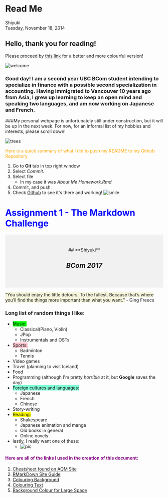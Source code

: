 # Read Me
Shiyuki  
Tuesday, November 18, 2014  

Hello, thank you for reading! 
---
Please proceed by [this link](http://htmlpreview.github.io/?https://github.com/AQM-WorkshopRepo/YJ_Song_AQM/blob/master/README.html) for a better and more colourful version!

![welcome](http://i925.photobucket.com/albums/ad100/Marwan_Nulhakam/prototype/gif_welcome.gif)

### Good day! I am a second year UBC BCom student intending to specialize in finance with a possible second specialization in accounting. Having immigrated to Vancouver 10 years ago from Asia, I grew up learning to keep an open mind and speaking two languages, and am now working on Japanese and French.  

###My personal webpage is unfortunately still under construction, but it will be up in the next week. For now, for an informal list of my hobbies and interests, please scroll down!

![trees](http://img.timeinc.net/time/photoessays/2008/trees/franklin_trees_01.jpg)



<span style="color:orange;">Here is a quick summary of what I did to push my README to my Github Repository.</span>

1. Go to **Git** tab in top right window
1. Select _Commit_.
1. Select file 
    - In my case it was _About Me Homework.Rmd_
1. Commit, and push.
1. Check [Github](github.com) to see it's there and working! 
![smile](http://a.deviantart.net/avatars/h/a/hardeeharhar1423.gif?11)

# <span style="color:blue;">Assignment 1 - The Markdown Challenge</span>
 
<div style="background-color:rgba(0, 0, 0, 0.0470588); text-align:center; vertical-align: middle; padding:40px 0;">
## **Shiyuki**

## _BCom 2017_
</div>

<span style="background-color:beige">“You should enjoy the little detours. To the fullest. Because that’s where you’ll find the things more important than what you want.”</span> - Ging Freecs

### Long list of random things I like:
+ <span style="background-color:lime">Music:</span>
    * Classical(Piano, Violin) 
    * JPop
    * Instrumentals and OSTs
+ <span style="background-color:pink">Sports:</span>
    * Badminton
    * Tennis
+ Video games
+ Travel (planning to visit Iceland)
+ Food
+ Programming (although I'm pretty _horrible_ at it, but **Google** saves the day)
+ <span style="background-color:aquamarine">Foreign cultures and languages:</span>
    * Japanese
    * French
    * Chinese
+ Story-writing
+ <span style="background-color:yellow">Reading:</span>
    * Shakespeare
    * Japanese animation and manga
    * Old books in general
    * Online novels
+ lastly, I really want one of these:
    * ![pic](http://www.chinchillachronicles.com/images/genetics_codominant_gene_pink_white.jpg)

####  <span style="color:purple;">Here are all of the links I used in the creation of this document:</span>
1. [Cheatsheet found on AQM Site](http://assemble.io/docs/Cheatsheet-Markdown.html)
1. [RMarkDown Site Guide](http://rmarkdown.rstudio.com/authoring_basics.html)
1. [Colouring Background](http://stackoverflow.com/questions/11509830/how-to-add-color-to-githubs-readme-md-file)
1. [Colouring Text](http://www.share-elm.com/sprout/546c33a6e4b00800031fedd3)
1. [Background Colour for Large Space](http://answers.squarespace.com/questions/33137/change-background-color-of-text-block)
